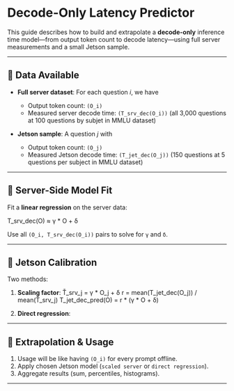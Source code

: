 # Decode-Only Latency Predictor

This guide describes how to build and extrapolate a **decode-only** inference time model—from output token count to decode latency—using full server measurements and a small Jetson sample.

---

## 🎯 Data Available

- **Full server dataset**: For each question *i*, we have
  - Output token count: `(O_i)`
  - Measured server decode time: `(T_srv_dec(O_i))` (all 3,000 questions at 100 questions by subjet in MMLU dataset)

- **Jetson sample**: A question *j* with
  - Output token count: `(O_j)`
  - Measured Jetson decode time: `(T_jet_dec(O_j))` (150 questions at 5 questions per subject in MMLU dataset)

---

## 🔢 Server-Side Model Fit

Fit a **linear regression** on the server data:

T_srv_dec(O) ≈ γ * O + δ


Use all `(O_i, T_srv_dec(O_i))` pairs to solve for `γ` and `δ`.

---

## 🧪 Jetson Calibration

Two methods:

1. **Scaling factor**:
Ť_srv_j = γ * O_j + δ
r = mean(T_jet_dec(O_j)) / mean(Ť_srv_j)
T_jet_dec_pred(O) = r * (γ * O + δ)


2. **Direct regression**:


---

## 🚀 Extrapolation & Usage

1. Usage will be like having `(O_i)` for every prompt offline.
2. Apply chosen Jetson model (`scaled server` or `direct regression`).
3. Aggregate results (sum, percentiles, histograms).

---
